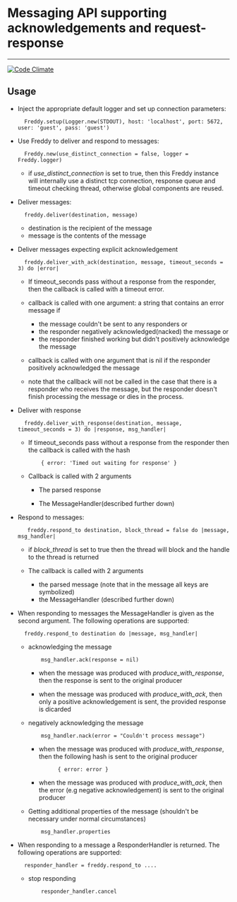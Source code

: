# Messaging API supporting acknowledgements and request-response
----

[![Code Climate](https://codeclimate.com/repos/52a1f75613d6374c030432d2/badges/f8f96e50aa9f57dfae00/gpa.png)](https://codeclimate.com/repos/52a1f75613d6374c030432d2/feed)

## Usage

* Inject the appropriate default logger and set up connection parameters:  

        Freddy.setup(Logger.new(STDOUT), host: 'localhost', port: 5672, user: 'guest', pass: 'guest')

* Use Freddy to deliver and respond to messages:

        Freddy.new(use_distinct_connection = false, logger = Freddy.logger)

    * if *use\_distinct\_connection* is set to true, then this Freddy instance will internally use a distinct tcp connection, response queue and timeout checking thread, otherwise global components are reused.

* Deliver messages:

        freddy.deliver(destination, message)

    * destination is the recipient of the message  
    * message is the contents of the message

* Deliver messages expecting explicit acknowledgement

        freddy.deliver_with_ack(destination, message, timeout_seconds = 3) do |error|

  * If timeout_seconds pass without a response from the responder, then the callback is called with a timeout error.

  * callback is called with one argument: a string that contains an error message if 
    * the message couldn't be sent to any responders or 
    * the responder negatively acknowledged(nacked) the message or 
    * the responder finished working but didn't positively acknowledge the message

  * callback is called with one argument that is nil if the responder positively acknowledged the message
  * note that the callback will not be called in the case that there is a responder who receives the message, but the responder doesn't finish processing the message or dies in the process.

* Deliver with response

        freddy.deliver_with_response(destination, message, timeout_seconds = 3) do |response, msg_handler|

  * If timeout_seconds pass without a response from the responder then the callback is called with the hash 

            { error: 'Timed out waiting for response' }

  * Callback is called with 2 arguments

    * The parsed response

    * The MessageHandler(described further down)

* Respond to messages:

         freddy.respond_to destination, block_thread = false do |message, msg_handler|

  * if *block\_thread* is set to true then the thread will block and the handle to the thread is returned 

  * The callback is called with 2 arguments 

    * the parsed message (note that in the message all keys are symbolized)
    * the MessageHandler (described further down)

* When responding to messages the MessageHandler is given as the second argument. The following operations are supported:

        freddy.respond_to destination do |message, msg_handler|

  * acknowledging the message

            msg_handler.ack(response = nil)

    * when the message was produced with *produce\_with\_response*, then the response is sent to the original producer

    * when the message was produced with *produce\_with\_ack*, then only a positive acknowledgement is sent, the provided response is dicarded

  * negatively acknowledging the message

            msg_handler.nack(error = "Couldn't process message")

    * when the message was produced with *produce\_with\_response*, then the following hash is sent to the original producer

                { error: error }

    * when the message was produced with *produce\_with\_ack*, then the error (e.g negative acknowledgement) is sent to the original producer 

  * Getting additional properties of the message (shouldn't be necessary under normal circumstances)

            msg_handler.properties  

* When responding to a message a ResponderHandler is returned. The following operations are supported:

        responder_handler = freddy.respond_to ....

  * stop responding

            responder_handler.cancel
